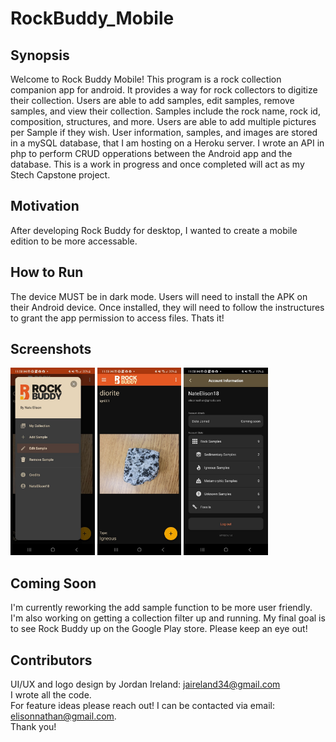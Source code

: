 # RockBuddy_Mobile

## Synopsis
Welcome to Rock Buddy Mobile! This program is a rock collection companion app for android. It provides a way for rock collectors to digitize their collection. Users are able to add samples, edit samples, remove samples, and view their collection. Samples include the rock name, rock id, composition, structures, and more. Users are able to add multiple pictures per Sample if they wish.
User information, samples, and images are stored in a mySQL database, that I am hosting on a Heroku server. I wrote an API in php to perform CRUD opperations between the Android app and the database. 
This is a work in progress and once completed will act as my Stech Capstone project.

## Motivation
After developing Rock Buddy for desktop, I wanted to create a mobile edition to be more accessable.

## How to Run
The device MUST be in dark mode. Users will need to install the APK on their Android device. Once installed, they will need to follow the instructures to grant the app permission to access files. Thats it! 

## Screenshots
<div >
  <img src='RB_Screenshots/NavDrawer.jpg' height=300>
  <img src='RB_Screenshots/ViewSample.jpg' height=300>
  <img src='RB_Screenshots/AccountInfo.jpg' height=300>
</div>



## Coming Soon
I'm currently reworking the add sample function to be more user friendly. I'm also working on getting a collection filter up and running.
My final goal is to see Rock Buddy up on the Google Play store. Please keep an eye out!

## Contributors
  UI/UX and logo design by Jordan Ireland: jaireland34@gmail.com  
  I wrote all the code.  
  For feature ideas please reach out! I can be contacted via email: elisonnathan@gmail.com.   
  Thank you!

